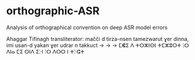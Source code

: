 # orthographic-ASR
Analysis of orthographical convention on deep ASR model errors

Ahaggar Tifinagh transliterator:
mačči d tirza-nsen tamezwarut ɣer dinna, imi usan-d yakan ɣer udrar n takkuct
  -> -> ->
     ⵎⵞⵉ ⴷ ⵜⵔⵣⵏⵙⵏ ⵜⵎⵣⵓⵔⵜ ⵗⵔ ⴷⵏⴰ ⵎⵉ ⵙⵏⴷ ⵉⴾⵏ ⵗⵔ ⴷⵔⵔ ⵏ ⵜⴾⵛⵜ
